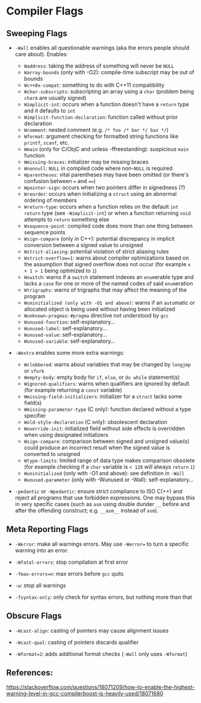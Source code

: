 # Compiler Flags

## Sweeping Flags

* `-Wall` enables all questionable warnings (aka the errors people should care about). Enables:

    * `Waddress`: taking the address of something will never be `NULL`
    * `Warray-bounds` (only with -O2): compile-time subscript may be out of bounds
    * `Wc++0x-compat`: something to do with C++11 compatibility
    * `Wchar-subscripts`: subscripting an array using a `char` (problem being `char`s are usually signed)
    * `Wimplicit-int`: occurs when a function doesn't have a `return` type and it defaults to `int`
    * `Wimplicit-function-declaration`: function called without prior declaration
    * `Wcomment`: nested comment (e.g. `/* foo /* bar */ baz */`)
    * `Wformat`: argument checking for formatted string functions like `printf`, `scanf`, etc.
    * `Wmain` (only for C/ObjC and unless -ffreestanding): suspicious `main` function
    * `Wmissing-braces`: initializer may be missing braces
    * `Wnonnull`: `NULL` in compiled code where non-`NULL` is required
    * `Wparentheses`: vital parentheses may have been omitted (or there's confusion between `=` and `==`)
    * `Wpointer-sign`: occurs when two pointers differ in signedness (?)
    * `Wreorder`: occurs when initializing a `struct` using an abnormal ordering of members
    * `Wreturn-type`: occurs when a function relies on the default `int` `return` type (see `-Wimplicit-int`) or when a function returning `void` attempts to `return` something else
    * `Wsequence-point`: compiled code does more than one thing between sequence points
    * `Wsign-compare` (only in C++): potential discrepancy in implicit conversion between a signed value to unsigned
    * `Wstrict-aliasing`: potential violation of strict aliasing rules
    * `Wstrict-overflow=1`: warns about compiler optimizations based on the assumption that signed overflow does not occur (for example `x + 1 > 1` being optimized to `1`)
    * `Wswitch`: warns if a `switch` statement indexes an `enum`erable type and lacks a `case` for one or more of the named codes of said `enum`eration
    * `Wtrigraphs`: warns of trigraphs that may affect the meaning of the program 
    * `Wuninitialized (only with -O1 and above)`: warns if an `auto`matic or allocated object is being used without having been initialized
    * `Wunknown-pragmas`: `#pragma` directive not understood by `gcc`
    * `Wunused-function`: self-explanatory...
    * `Wunused-label`: self-explanatory...
    * `Wunused-value`: self-explanatory...
    * `Wunused-variable`: self-explanatory...

- `-Wextra` enables some more extra warnings:

    * `Wclobbered`: warns about variables that may be changed by `longjmp` or `vfork`
    * `Wempty-body`: empty body for `if`, `else`, or `do while` statement(s)
    * `Wignored-qualifiers`: warns when qualifiers are ignored by default (for example returning a `const` variable)
    * `Wmissing-field-initializers`: initializer for a `struct` lacks some field(s)
    * `Wmissing-parameter-type` (C only): function declared without a type specifier
    * `Wold-style-declaration` (C only): obsolescent declaration
    * `Woverride-init`: initialized field without side effects is overridden when using designated initializers
    * `Wsign-compare`: comparison between signed and unsigned value(s) could produce an incorrect result when the signed value is converted to unsigned
    * `Wtype-limits`: limited range of data type makes comparison obsolete (for example checking if a `char` variable is `< 128` will always `return` `1`)
    * `Wuninitialized` (only with -O1 and above): see definition in `-Wall`
    * `Wunused-parameter` (only with -Wunused or -Wall): self-explanatory...

- `-pedantic` or `-Wpedantic`: ensure strict compliance to ISO C(++) and reject all programs that use forbidden expressions. One may bypass this in very specific cases (such as `asm` using double dunder `__` before and after the offending construct; e.g. `__asm__` instead of `asm`).

## Meta Reporting Flags

- `-Werror`: make all warnings errors. May use `-Werror=` to turn a specific warning into an error.

- `-Wfatal-errors`: stop compilation at first error

- `-fmax-errors=n`: max errors before `gcc` quits

- `-w`: stop all warnings

- `-fsyntax-only`: only check for syntax errors, but nothing more than that

## Obscure Flags

- `-Wcast-align`: casting of pointers may cause alignment issues

- `-Wcast-qual`: casting of pointers discards qualifier

- `-Wformat=2`: adds additional format checks (`-Wall` only uses `-Wformat`)

## References:

https://stackoverflow.com/questions/18071209/how-to-enable-the-highest-warning-level-in-gcc-compilerboost-is-heavily-used/18071680
